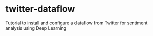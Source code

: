 # twitter-dataflow
Tutorial to install and configure a dataflow from Twitter for sentiment analysis using Deep Learning
